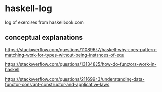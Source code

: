 # haskell-log
log of exercises from haskellbook.com

## conceptual explanations
https://stackoverflow.com/questions/11089657/haskell-why-does-pattern-matching-work-for-types-without-being-instances-of-equ

https://stackoverflow.com/questions/13134825/how-do-functors-work-in-haskell

https://stackoverflow.com/questions/21169943/understanding-data-functor-constant-constructor-and-applicative-laws